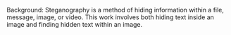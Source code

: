 Background: Steganography is a method of hiding information within a file, message, image, or video.
This work involves both hiding text inside an image and finding hidden text within an image.



